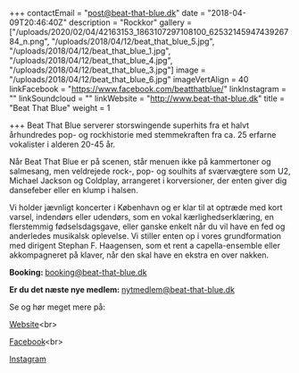 +++
contactEmail = "post@beat-that-blue.dk"
date = "2018-04-09T20:46:40Z"
description = "Rockkor"
gallery = ["/uploads/2020/02/04/42163153_1863107297108100_6253214594743926784_n.png", "/uploads/2018/04/12/beat_that_blue_5.jpg", "/uploads/2018/04/12/beat_that_blue_1.jpg", "/uploads/2018/04/12/beat_that_blue_4.jpg", "/uploads/2018/04/12/beat_that_blue_3.jpg"]
image = "/uploads/2018/04/12/beat_that_blue_6.jpg"
imageVertAlign = 40
linkFacebook = "https://www.facebook.com/beatthatblue/"
linkInstagram = ""
linkSoundcloud = ""
linkWebsite = "http://www.beat-that-blue.dk"
title = "Beat That Blue"
weight = 1

+++
Beat That Blue serverer storswingende superhits fra et halvt århundredes pop- og rockhistorie med stemmekraften fra ca. 25 erfarne vokalister i alderen 20-45 år. 

Når Beat That Blue er på scenen, står menuen ikke på kammertoner og salmesang, men veldrejede rock-, pop- og soulhits af sværvægtere som U2, Michael Jackson og Coldplay, arrangeret i korversioner, der enten giver dig dansefeber eller en klump i halsen.

Vi holder jævnligt koncerter i København og er klar til at optræde med kort varsel, indendørs eller udendørs, som en vokal kærlighedserklæring, en flerstemmig fødselsdagsgave, eller ganske enkelt når du vil have en fed og anderledes musikalsk oplevelse. Vi stiller enten op i vores grundformation med dirigent Stephan F. Haagensen, som et rent a capella-ensemble eller akkompagneret på klaver, når den skal have en ekstra en over nakken.

<strong>Booking: </strong> booking@beat-that-blue.dk<br>

<strong>Er du det næste nye medlem: </strong> nytmedlem@beat-that-blue.dk

Se og hør meget mere på:

[Website](http://www.beat-that-blue.dk/kontakt/ "http://www.beat-that-blue.dk/kontakt/")<br>

[Facebook](https://www.facebook.com/beatthatblue/ "https://www.facebook.com/beatthatblue/")<br>

[Instagram]()